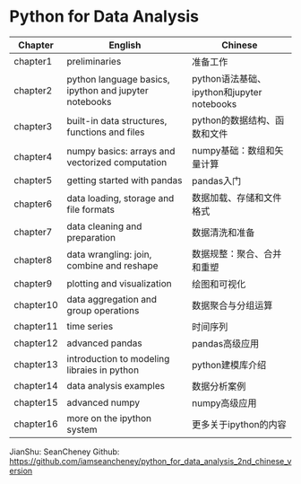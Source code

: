 # Python for Data Analysis

| Chapter   | English                                               | Chinese                                    |
| --------- | ----------------------------------------------------- | ------------------------------------------ |
| chapter1  | preliminaries                                         | 准备工作                                   |
| chapter2  | python language basics, ipython and jupyter notebooks | python语法基础、ipython和jupyter notebooks |
| chapter3  | built-in data structures, functions and files         | python的数据结构、函数和文件               |
| chapter4  | numpy basics: arrays and vectorized computation       | numpy基础：数组和矢量计算                  |
| chapter5  | getting started with pandas                           | pandas入门                                 |
| chapter6  | data loading, storage and file formats                | 数据加载、存储和文件格式                   |
| chapter7  | data cleaning and preparation                         | 数据清洗和准备                             |
| chapter8  | data wrangling: join, combine and reshape             | 数据规整：聚合、合并和重塑                 |
| chapter9  | plotting and visualization                            | 绘图和可视化                               |
| chapter10 | data aggregation and group operations                 | 数据聚合与分组运算                         |
| chapter11 | time series                                           | 时间序列                                   |
| chapter12 | advanced pandas                                       | pandas高级应用                             |
| chapter13 | introduction to modeling libraies in python           | python建模库介绍                           |
| chapter14 | data analysis examples                                | 数据分析案例                               |
| chapter15 | advanced numpy                                        | numpy高级应用                              |
| chapter16 | more on the ipython system                            | 更多关于ipython的内容                      |

JianShu: SeanCheney
Github: https://github.com/iamseancheney/python_for_data_analysis_2nd_chinese_version
